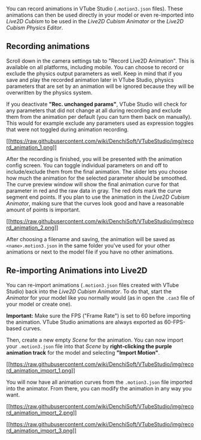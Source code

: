 You can record animations in VTube Studio (`.motion3.json` files). These animations can then be used directly in your model or even re-imported into _Live2D Cubism_ to be used in the _Live2D Cubism Animator_ or the _Live2D Cubism Physics Editor_.

## Recording animations

Scroll down in the camera settings tab to "Record Live2D Animation". This is available on all platforms, including mobile. You can choose to record or exclude the physics output parameters as well. Keep in mind that if you save and play the recorded animation later in VTube Studio, physics parameters that are set by an animation will be ignored because they will be overwritten by the physics system.

If you deactivate **"Rec. unchanged params"**, VTube Studio will check for any parameters that did not change at all during recording and exclude them from the animation per default (you can turn them back on manually). This would for example exclude any parameters used as expression toggles that were not toggled during animation recording.

[[https://raw.githubusercontent.com/wiki/DenchiSoft/VTubeStudio/img/record_animation_1.png]]

After the recording is finished, you will be presented with the animation config screen. You can toggle individual parameters on and off to include/exclude them from the final animation. The slider lets you choose how much the animation for the selected parameter should be smoothed. The curve preview window will show the final animation curve for that parameter in red and the raw data in gray. The red dots mark the curve segment end points. If you plan to use the animation in the _Live2D Cubism Animator_, making sure that the curves look good and have a reasonable amount of points is important.

[[https://raw.githubusercontent.com/wiki/DenchiSoft/VTubeStudio/img/record_animation_2.png]]

After choosing a filename and saving, the animation will be saved as `<name>.motion3.json` in the same folder you've used for your other animations or next to the model file if you have no other animations.

## Re-importing Animations into Live2D

You can re-import animations (`.motion3.json` files created with VTube Studio) back into the _Live2D Cubism Animator_. To do that, start the _Animator_ for your model like you normally would (as in open the `.can3` file of your model or create one).

**Important:** Make sure the FPS ("Frame Rate") is set to 60 before importing the animation. VTube Studio animations are always exported as 60-FPS-based curves.

Then, create a new empty _Scene_ for the animation. You can now import your `.motion3.json` file into that _Scene_ by **right-clicking the purple animation track** for the model and selecting **"Import Motion"**.  

[[https://raw.githubusercontent.com/wiki/DenchiSoft/VTubeStudio/img/record_animation_import_1.png]]

You will now have all animation curves from the `.motion3.json` file imported into the animator. From there, you can modify the animation in any way you want.

[[https://raw.githubusercontent.com/wiki/DenchiSoft/VTubeStudio/img/record_animation_import_2.png]]

[[https://raw.githubusercontent.com/wiki/DenchiSoft/VTubeStudio/img/record_animation_import_3.png]]





